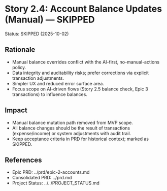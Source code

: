 # Story 2.4: Account Balance Updates (Manual) — SKIPPED

Status: SKIPPED (2025-10-02)

## Rationale
- Manual balance overrides conflict with the AI-first, no-manual-actions policy.
- Data integrity and auditability risks; prefer corrections via explicit transaction adjustments.
- Simpler UX and reduced error surface area.
- Focus scope on AI-driven flows (Story 2.5 balance check, Epic 3 transactions) to influence balances.

## Impact
- Manual balance mutation path removed from MVP scope.
- All balance changes should be the result of transactions (expense/income) or system adjustments with audit trail.
- Keep acceptance criteria in PRD for historical context; marked as SKIPPED.

## References
- Epic PRD: ../prd/epic-2-accounts.md
- Consolidated PRD: ../prd.md
- Project Status: ../../PROJECT_STATUS.md
